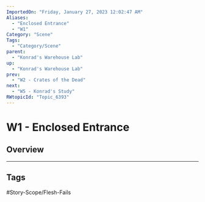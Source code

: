 ```yaml
---
ImportedOn: "Friday, January 27, 2023 12:02:47 AM"
Aliases:
  - "Enclosed Entrance"
  - "W1"
Category: "Scene"
Tags:
  - "Category/Scene"
parent:
  - "Konrad's Warehouse Lab"
up:
  - "Konrad's Warehouse Lab"
prev:
  - "W2 - Crates of the Dead"
next:
  - "W5 - Konrad's Study"
RWtopicId: "Topic_6393"
---
```

# W1 - Enclosed Entrance
## Overview

---
## Tags
#Story-Scope/Flesh-Fails

